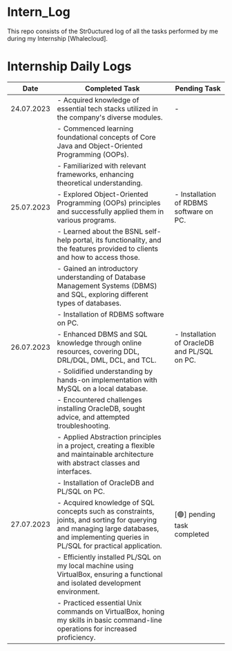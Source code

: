 # Intern_Log
This repo consists of the Str0uctured log of all the tasks performed by me during my Internship [Whalecloud]. 



# Internship Daily Logs

| Date       | Completed Task                                                                                                                                                                               | Pending Task                    |
|------------|----------------------------------------------------------------------------------------------------------------------------------------------------------------------------------------------|---------------------------------|
| 24.07.2023 | - Acquired knowledge of essential tech stacks utilized in the company's diverse modules.                                                                                                    | -                               |
|            | - Commenced learning foundational concepts of Core Java and Object-Oriented Programming (OOPs).                                                                                             |                                 |
|            | - Familiarized with relevant frameworks, enhancing theoretical understanding.                                                                                                               |                                 |
| 25.07.2023 | - Explored Object-Oriented Programming (OOPs) principles and successfully applied them in various programs.                                                                               | - Installation of RDBMS software on PC.         |
|            | - Learned about the BSNL self-help portal, its functionality, and the features provided to clients and how to access those.                                                                |                                 |
|            | - Gained an introductory understanding of Database Management Systems (DBMS) and SQL, exploring different types of databases.                                                            |                                 |
|            | - Installation of RDBMS software on PC.                                                                                                                                                   |                                 |
| 26.07.2023 | - Enhanced DBMS and SQL knowledge through online resources, covering DDL, DRL/DQL, DML, DCL, and TCL.                                                                                    | - Installation of OracleDB and PL/SQL on PC. |
|            | - Solidified understanding by hands-on implementation with MySQL on a local database.                                                                                                     |                                 |
|            | - Encountered challenges installing OracleDB, sought advice, and attempted troubleshooting.                                                                                                |                                 |
|            | - Applied Abstraction principles in a project, creating a flexible and maintainable architecture with abstract classes and interfaces.                                                    |                                 |
|            | - Installation of OracleDB and PL/SQL on PC.                                                                                                                                             |                                 |
| 27.07.2023 | - Acquired knowledge of SQL concepts such as constraints, joints, and sorting for querying and managing large databases, and implementing queries in PL/SQL for practical application. | [🟢] pending task completed    |
|            | - Efficiently installed PL/SQL on my local machine using VirtualBox, ensuring a functional and isolated development environment.                                                            |                                 |
|            | - Practiced essential Unix commands on VirtualBox, honing my skills in basic command-line operations for increased proficiency.                                                             |                                 |
